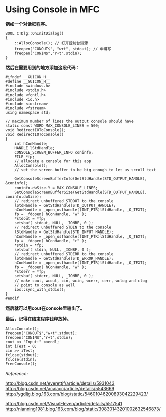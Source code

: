 Using Console in MFC
=====================

**例如一个对话框程序。**

```
BOOL CTDlg::OnInitDialog()
{
	::AllocConsole(); // 打开控制台资源
	freopen("CONOUT$", "w+t", stdout); // 申请写
	freopen("CONIN$","r+t",stdin);
}
```

**然后在需要用到的地方添加这段代码：**

```
#ifndef __GUICON_H__
#define __GUICON_H__
#include <windows.h>
#include <stdio.h>
#include <fcntl.h>
#include <io.h>
#include <iostream>
#include <fstream>
using namespace std;

// maximum mumber of lines the output console should have
static const WORD MAX_CONSOLE_LINES = 500;
void RedirectIOToConsole();
void RedirectIOToConsole()
{
	int hConHandle;
	HANDLE lStdHandle;
	CONSOLE_SCREEN_BUFFER_INFO coninfo;
	FILE *fp;
	// allocate a console for this app
	AllocConsole();
	// set the screen buffer to be big enough to let us scroll text

	GetConsoleScreenBufferInfo(GetStdHandle(STD_OUTPUT_HANDLE), &coninfo);
 	coninfo.dwSize.Y = MAX_CONSOLE_LINES;
 	SetConsoleScreenBufferSize(GetStdHandle(STD_OUTPUT_HANDLE), coninfo.dwSize);
 	// redirect unbuffered STDOUT to the console
 	lStdHandle = GetStdHandle(STD_OUTPUT_HANDLE);
 	hConHandle = _open_osfhandle((INT_PTR)lStdHandle, _O_TEXT);
 	fp = _fdopen( hConHandle, "w" );
 	*stdout = *fp;
 	setvbuf( stdout, NULL, _IONBF, 0 );
 	// redirect unbuffered STDIN to the console
 	lStdHandle = GetStdHandle(STD_INPUT_HANDLE);
 	hConHandle = _open_osfhandle((INT_PTR)lStdHandle, _O_TEXT);
 	fp = _fdopen( hConHandle, "r" );
 	*stdin = *fp;
 	setvbuf( stdin, NULL, _IONBF, 0 );
 	// redirect unbuffered STDERR to the console
 	lStdHandle = GetStdHandle(STD_ERROR_HANDLE);
 	hConHandle = _open_osfhandle((INT_PTR)lStdHandle, _O_TEXT);
 	fp = _fdopen( hConHandle, "w" );
 	*stderr = *fp;
 	setvbuf( stderr, NULL, _IONBF, 0 );
 	// make cout, wcout, cin, wcin, wcerr, cerr, wclog and clog 
 	// point to console as well
 	ios::sync_with_stdio();
}
#endif 
```
**然后就可以用cout在console里输出了。**

**最后，记得在结束程序钱释放掉。**

```
AllocConsole();  
freopen("CONOUT$","w+t",stdout);  
freopen("CONIN$","r+t",stdin);  
cout << "Input:" <<endl;
int iTest = 0;
cin >> iTest;
fclose(stdout);
fclose(stdin);
FreeConsole();
```


_Reference:_ 

<http://blog.csdn.net/everettjf/article/details/5931043>
<http://blog.csdn.net/acaiacc/article/details/5543669>
<http://ygdljg.blog.163.com/blog/static/54601046200893042229423/>

<http://blog.csdn.net/VisualEleven/article/details/5517541>
<http://nianning1981.blog.163.com/blog/static/30830143201002632546873/>

